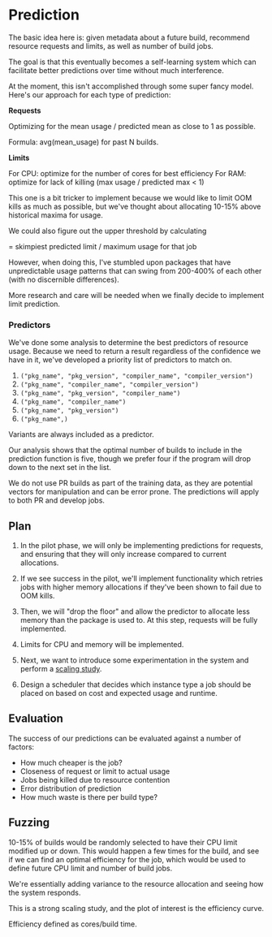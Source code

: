 # Prediction

The basic idea here is: given metadata about a future build, recommend resource requests and limits, as well as number of build jobs.

The goal is that this eventually becomes a self-learning system which can facilitate better predictions over time without much interference.

At the moment, this isn't accomplished through some super fancy model. Here's our approach for each type of prediction:

**Requests**

Optimizing for the mean usage / predicted mean as close to 1 as possible.

Formula: avg(mean_usage) for past N builds.

**Limits**

For CPU: optimize for the number of cores for best efficiency
For RAM: optimize for lack of killing (max usage / predicted max < 1)

This one is a bit tricker to implement because we would like to limit OOM kills as much as possible, but we've thought about allocating 10-15% above historical maxima for usage.

We could also figure out the upper threshold by calculating

= skimpiest predicted limit / maximum usage for that job

However, when doing this, I've stumbled upon packages that have unpredictable usage patterns that can swing from 200-400% of each other (with no discernible differences).

More research and care will be needed when we finally decide to implement limit prediction.

### Predictors

We've done some analysis to determine the best predictors of resource usage. Because we need to return a result regardless of the confidence we have in it, we've developed a priority list of predictors to match on.

1. `("pkg_name", "pkg_version", "compiler_name", "compiler_version")`
2. `("pkg_name", "compiler_name", "compiler_version")`
3. `("pkg_name", "pkg_version", "compiler_name")`
4. `("pkg_name", "compiler_name")`
5. `("pkg_name", "pkg_version")`
6. `("pkg_name",)`

Variants are always included as a predictor.

Our analysis shows that the optimal number of builds to include in the prediction function is five, though we prefer four if the program will drop down to the next set in the list.

We do not use PR builds as part of the training data, as they are potential vectors for manipulation and can be error prone. The predictions will apply to both PR and develop jobs.

## Plan

1. In the pilot phase, we will only be implementing predictions for requests, and ensuring that they will only increase compared to current allocations.

2. If we see success in the pilot, we'll implement functionality which retries jobs with higher memory allocations if they've been shown to fail due to OOM kills.

3. Then, we will "drop the floor" and allow the predictor to allocate less memory than the package is used to. At this step, requests will be fully implemented.

4. Limits for CPU and memory will be implemented.

5. Next, we want to introduce some experimentation in the system and perform a [scaling study](#fuzzing).

6. Design a scheduler that decides which instance type a job should be placed on based on cost and expected usage and runtime.

## Evaluation

The success of our predictions can be evaluated against a number of factors:

- How much cheaper is the job?
- Closeness of request or limit to actual usage
- Jobs being killed due to resource contention
- Error distribution of prediction
- How much waste is there per build type?

## Fuzzing

10-15% of builds would be randomly selected to have their CPU limit modified up or down. This would happen a few times for the build, and see if we can find an optimal efficiency for the job, which would be used to define future CPU limit and number of build jobs.

We're essentially adding variance to the resource allocation and seeing how the system responds.

This is a strong scaling study, and the plot of interest is the efficiency curve.

Efficiency defined as cores/build time.
